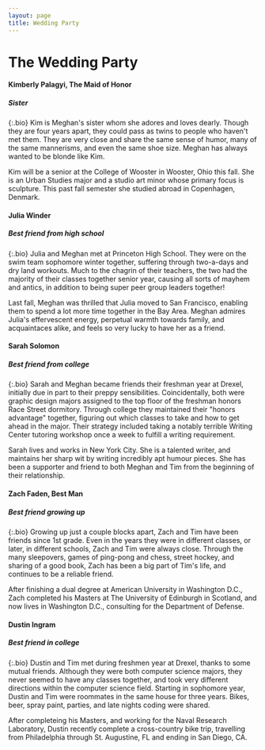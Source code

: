 ```yaml
---
layout: page
title: Wedding Party
---
```


# The Wedding Party

#### Kimberly Palagyi, The Maid of Honor

##### Sister

{:.bio}
Kim is Meghan's sister whom she adores and loves dearly.
Though they are four years apart, they could pass as twins to people who haven't met them.
They are very close and share the same sense of humor, many of the same mannerisms, and even the same shoe size.
Meghan has always wanted to be blonde like Kim.

Kim will be a senior at the College of Wooster in Wooster, Ohio this fall.
She is an Urban Studies major and a studio art minor whose primary focus is sculpture.
This past fall semester she studied abroad in Copenhagen, Denmark.

#### Julia Winder

##### Best friend from high school

{:.bio}
Julia and Meghan met at Princeton High School.
They were on the swim team sophomore winter together, suffering through two-a-days and dry land workouts.
Much to the chagrin of their teachers, the two had the majority of their classes together senior year, causing all sorts of mayhem and antics, in addition to being super peer group leaders together!

Last fall, Meghan was thrilled that Julia moved to San Francisco, enabling them to spend a lot more time together in the Bay Area.
Meghan admires Julia's effervescent energy, perpetual warmth towards family, and acquaintaces alike, and feels so very lucky to have her as a friend.

#### Sarah Solomon

##### Best friend from college

{:.bio}
Sarah and Meghan became friends their freshman year at Drexel, initially due in part to their preppy sensibilities.
Coincidentally, both were graphic design majors assigned to the top floor of the freshman honors Race Street dormitory.
Through college they maintained their "honors advantage" together, figuring out which classes to take and how to get ahead in the major.
Their strategy included taking a notably terrible Writing Center tutoring workshop once a week to fulfill a writing requirement.

Sarah lives and works in New York City.
She is a talented writer, and maintains her sharp wit by writing incredibly apt humour pieces.
She has been a supporter and friend to both Meghan and Tim from the beginning of their relationship.

#### Zach Faden, Best Man

##### Best friend growing up

{:.bio}
Growing up just a couple blocks apart, Zach and Tim have been friends since 1st grade.
Even in the years they were in different classes, or later, in different schools, Zach and Tim were always close.
Through the many sleepovers, games of ping-pong and chess, street hockey, and sharing of a good book, Zach has been a big part of Tim's life, and continues to be a reliable friend.

After finishing a dual degree at American University in Washington D.C., Zach completed his Masters at The University of Edinburgh in Scotland, and now lives in Washington D.C., consulting for the Department of Defense.


#### Dustin Ingram

##### Best friend in college

{:.bio}
Dustin and Tim met during freshmen year at Drexel, thanks to some mutual friends.
Although they were both computer science majors, they never seemed to have any classes together, and took very different directions within the computer science field.
Starting in sophomore year, Dustin and Tim were roommates in the same house for three years.
Bikes, beer, spray paint, parties, and late nights coding were shared.

After completeing his Masters, and working for the Naval Research Laboratory, Dustin recently complete a cross-country bike trip, travelling from Philadelphia through St. Augustine, FL and ending in San Diego, CA.
